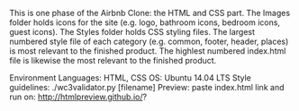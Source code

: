 This is one phase of the Airbnb Clone: the HTML and CSS part. The Images folder holds icons for the site (e.g. logo, bathroom icons, bedroom icons, guest icons). The Styles folder holds CSS styling files. The largest numbered style file of each category (e.g. common, footer, header, places) is most relevant to the finished product. The highlest numbered index.html file is likewise the most relevant to the finished product.




Environment
Languages: HTML, CSS
OS: Ubuntu 14.04 LTS
Style guidelines: ./wc3validator.py [filename]
Preview: paste index.html link and run on: http://htmlpreview.github.io/?
